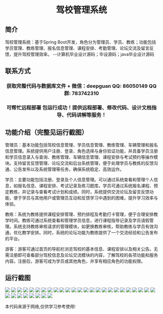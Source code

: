 <p><h1 align="center">驾校管理系统</h1></p>

## 简介
驾校管理系统：基于Spring Boot开发，角色分为管理员、学员、教练；功能包括学员管理、教练管理、报名信息管理、课程安排、考勤管理、论坛交流及留言反馈，提升驾校管理效率。    --计算机毕业设计源码；毕设源码；java毕业设计源码


## 联系方式
<p><h3 align="center">获取完整代码与数据库文件 + 微信：deepguan QQ: 86050149 QQ群: 783742310</h3></p>
<p><h3 align="center">可帮忙远程部署 包运行成功！提供远程部署、修改代码、设计文档指导、代码讲解等服务！</h3></p>

## 功能介绍（完整见运行截图）
管理员：基本功能包括驾校信息管理、学员信息管理、教练管理、车辆管理和报名信息管理。系统提供用户注册、登录、角色选择与身份验证功能，并具备学员注册和学员信息录入与查询、教练管理、车辆信息管理、课程安排与考试预约等操作模块。支持留言反馈管理、论坛交流和后台系统管理，便于处理学员与教练的反馈沟通、公告发布以及系统管理等任务，确保系统稳定、高效运作。

学员：主要功能包括注册、登录及个人信息管理。可以通过系统查看和管理个人信息，如报名信息、课程安排、考试记录及练习题库。学员可通过系统报名课程、预定教练，并记录与查看考试计划和成绩。同时，系统提供交流论坛及留言反馈功能，便于学员与其他用户或管理员互动和反馈学习中遇到的困难，提升学习效率与体验。

教练：系统为教练提供课程安排管理、预约排程及考勤打卡管理，便于合理安排教学时间。教练可通过系统查看和管理学员信息，进行课程指导记录及学员请假管理。系统支持教练审核请求的管理模块，如更换教练审核，帮助教练与学员有效沟通，优化教学安排。同时，系统的论坛功能为教练提供了一个交流经验和公告发布的平台。

游客：游客可通过首页的导航栏浏览驾校的基本信息、课程安排以及相关公告。无需注册即可查看部分驾校信息及论坛交流模块的内容，了解驾校的各项功能和服务内容。注册后，游客可成为学员或其他角色，并享有相应角色的功能权限。


## 运行截图
![](https://bs-1329754181.cos.ap-shanghai.myqcloud.com/spring/DrivingSchoolManagementSystem1/img/001.jpg)
![](https://bs-1329754181.cos.ap-shanghai.myqcloud.com/spring/DrivingSchoolManagementSystem1/img/002.jpg)
![](https://bs-1329754181.cos.ap-shanghai.myqcloud.com/spring/DrivingSchoolManagementSystem1/img/003.jpg)
![](https://bs-1329754181.cos.ap-shanghai.myqcloud.com/spring/DrivingSchoolManagementSystem1/img/004.jpg)
![](https://bs-1329754181.cos.ap-shanghai.myqcloud.com/spring/DrivingSchoolManagementSystem1/img/005.jpg)
![](https://bs-1329754181.cos.ap-shanghai.myqcloud.com/spring/DrivingSchoolManagementSystem1/img/006.jpg)
![](https://bs-1329754181.cos.ap-shanghai.myqcloud.com/spring/DrivingSchoolManagementSystem1/img/007.jpg)
![](https://bs-1329754181.cos.ap-shanghai.myqcloud.com/spring/DrivingSchoolManagementSystem1/img/008.jpg)
![](https://bs-1329754181.cos.ap-shanghai.myqcloud.com/spring/DrivingSchoolManagementSystem1/img/009.jpg)
![](https://bs-1329754181.cos.ap-shanghai.myqcloud.com/spring/DrivingSchoolManagementSystem1/img/010.jpg)
![](https://bs-1329754181.cos.ap-shanghai.myqcloud.com/spring/DrivingSchoolManagementSystem1/img/011.jpg)
![](https://bs-1329754181.cos.ap-shanghai.myqcloud.com/spring/DrivingSchoolManagementSystem1/img/012.jpg)
![](https://bs-1329754181.cos.ap-shanghai.myqcloud.com/spring/DrivingSchoolManagementSystem1/img/013.jpg)
![](https://bs-1329754181.cos.ap-shanghai.myqcloud.com/spring/DrivingSchoolManagementSystem1/img/014.jpg)
![](https://bs-1329754181.cos.ap-shanghai.myqcloud.com/spring/DrivingSchoolManagementSystem1/img/015.jpg)
![](https://bs-1329754181.cos.ap-shanghai.myqcloud.com/spring/DrivingSchoolManagementSystem1/img/016.jpg)
![](https://bs-1329754181.cos.ap-shanghai.myqcloud.com/spring/DrivingSchoolManagementSystem1/img/017.jpg)
![](https://bs-1329754181.cos.ap-shanghai.myqcloud.com/spring/DrivingSchoolManagementSystem1/img/018.jpg)
![](https://bs-1329754181.cos.ap-shanghai.myqcloud.com/spring/DrivingSchoolManagementSystem1/img/019.jpg)
![](https://bs-1329754181.cos.ap-shanghai.myqcloud.com/spring/DrivingSchoolManagementSystem1/img/020.jpg)
![](https://bs-1329754181.cos.ap-shanghai.myqcloud.com/spring/DrivingSchoolManagementSystem1/img/021.jpg)
![](https://bs-1329754181.cos.ap-shanghai.myqcloud.com/spring/DrivingSchoolManagementSystem1/img/022.jpg)
![](https://bs-1329754181.cos.ap-shanghai.myqcloud.com/spring/DrivingSchoolManagementSystem1/img/023.jpg)
![](https://bs-1329754181.cos.ap-shanghai.myqcloud.com/spring/DrivingSchoolManagementSystem1/img/024.jpg)
![](https://bs-1329754181.cos.ap-shanghai.myqcloud.com/spring/DrivingSchoolManagementSystem1/img/025.jpg)
![](https://bs-1329754181.cos.ap-shanghai.myqcloud.com/spring/DrivingSchoolManagementSystem1/img/026.jpg)
![](https://bs-1329754181.cos.ap-shanghai.myqcloud.com/spring/DrivingSchoolManagementSystem1/img/027.jpg)
![](https://bs-1329754181.cos.ap-shanghai.myqcloud.com/spring/DrivingSchoolManagementSystem1/img/028.jpg)
![](https://bs-1329754181.cos.ap-shanghai.myqcloud.com/spring/DrivingSchoolManagementSystem1/img/029.jpg)
![](https://bs-1329754181.cos.ap-shanghai.myqcloud.com/spring/DrivingSchoolManagementSystem1/img/030.jpg)
![](https://bs-1329754181.cos.ap-shanghai.myqcloud.com/spring/DrivingSchoolManagementSystem1/img/031.jpg)
![](https://bs-1329754181.cos.ap-shanghai.myqcloud.com/spring/DrivingSchoolManagementSystem1/img/032.jpg)
![](https://bs-1329754181.cos.ap-shanghai.myqcloud.com/spring/DrivingSchoolManagementSystem1/img/033.jpg)

<p>本代码来源于网络,仅供学习参考使用!</p>
